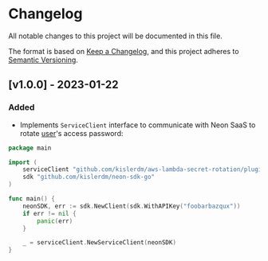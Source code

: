 # Changelog

All notable changes to this project will be documented in this file.

The format is based on [Keep a Changelog](https://keepachangelog.com/en/1.0.0/),
and this project adheres to [Semantic Versioning](https://semver.org/spec/v2.0.0.html).

## [v1.0.0] - 2023-01-22

### Added

- Implements `ServiceClient` interface to communicate with Neon SaaS to
  rotate [user](https://neon.tech/docs/manage/users/)'s access password:

```go
package main

import (
	serviceClient "github.com/kislerdm/aws-lambda-secret-rotation/plugin/neon"
	sdk "github.com/kislerdm/neon-sdk-go"
)

func main() {
	neonSDK, err := sdk.NewClient(sdk.WithAPIKey("foobarbazqux"))
	if err != nil {
		panic(err)
	}

	_ = serviceClient.NewServiceClient(neonSDK)
}
```
